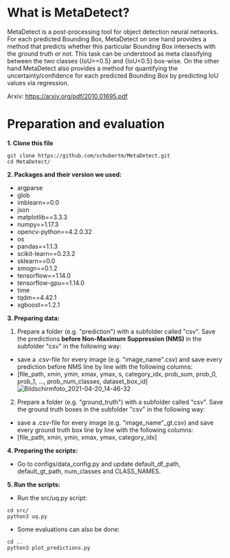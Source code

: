 # What is MetaDetect?

MetaDetect is a post-processing tool for object detection neural networks. For each predicted Bounding Box, MetaDetect on one hand provides a method that predicts whether this particular Bounding Box intersects with the ground truth or not. This task can be understood as meta classifying between the two classes {IoU>=0.5} and {IoU<0.5} box-wise. On the other hand MetaDetect also provides a method for quantifying the uncertainty/confidence for each predicted Bounding Box by predicting IoU values via regression. 

Arxiv: https://arxiv.org/pdf/2010.01695.pdf

# Preparation and evaluation


**1. Clone this file**

``` 
git clone https://github.com/schubertm/MetaDetect.git
cd MetaDetect/
```

**2. Packages and their version we used:**

* argparse
* glob
* imblearn==0.0
* json
* matplotlib==3.3.3
* numpy==1.17.3
* opencv-python==4.2.0.32
* os
* pandas==1.1.3
* scikit-learn==0.23.2
* sklearn==0.0
* smogn==0.1.2
* tensorflow==1.14.0
* tensorflow-gpu==1.14.0
* time
* tqdm==4.42.1
* xgboost==1.2.1

**3. Preparing data:**

1. Prepare a folder (e.g. "prediction") with a subfolder called "csv". Save the predictions **before Non-Maximum Suppression (NMS)** in the subfolder "csv" in the following way:

* save a .csv-file for every image (e.g. "image_name".csv) and save every prediction before NMS line by line with the following columns:
* \[file_path,	xmin,	ymin,	xmax,	ymax,	s,	category_idx,	prob_sum,	prob_0,	prob_1,	...,	prob_num_classes, dataset_box_id\]
 ![Bildschirmfoto_2021-04-20_14-46-32](https://user-images.githubusercontent.com/50663022/115398468-79eca000-a1e7-11eb-9846-200205a10944.png)

2. Prepare a folder (e.g. "ground_truth") with a subfolder called "csv". Save the ground truth boxes in the subfolder "csv" in the following way:

* save a .csv-file for every image (e.g. "image_name"\_gt.csv) and save every ground truth box line by line with the following columns:
* \[file_path, xmin,	ymin,	xmax,	ymax, category\_idx\]

**4. Preparing the scripts:**

* Go to configs/data_config.py and update default_df_path, default_gt_path, num_classes and CLASS_NAMES.

**5. Run the scripts:**

* Run the src/uq.py script:
``` 
cd src/
python3 uq.py
```
* Some evaluations can also be done:
``` 
cd ..
python3 plot_predictions.py
```
